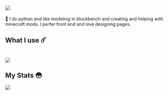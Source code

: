 <h1 align="left">
    <img src="https://readme-typing-svg.herokuapp.com/?font=Pacifico&size=35&center=true&vCenter=true&width=500&height=70&duration=4000&color=FF5733&lines=Hi+There!+👋;+Hello!" />
</h1>

<div align="left">
    🔭 I do python and like modeling in blockbench and creating and helping with minecraft mods. I perfer front end and love designing pages.


<h2 align="left"> 
    What I use ☄️</h2>
<br/>
<div align="left">
    <img src="https://skillicons.dev/icons?i=python,java,vscode,idea,ps" />
</div>

 <h2 align="left"> My Stats 😳</h2>

  <img align="left" src="https://github-readme-stats.vercel.app/api?username=Tewxx&show_icons=true&theme=dracula" />
</a>

